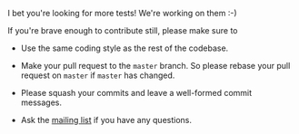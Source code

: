 I bet you're looking for more tests! We're working on them :-)

If you're brave enough to contribute still, please make sure to 

* Use the same coding style as the rest of the codebase.

* Make your pull request to the `master` branch. So please
rebase your pull request on `master` if `master` has changed. 

* Please squash your commits and leave a well-formed commit messages.

* Ask the [mailing list](https://groups.google.com/forum/#!forum/samsarajs) if you have any questions.